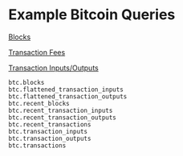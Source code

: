 # Example Bitcoin Queries

[Blocks](blocks.md)

[Transaction Fees](transactions.md)

[Transaction Inputs/Outputs](transaction-inputs-outputs.md)

`btc.blocks` \
`btc.flattened_transaction_inputs`\
`btc.flattened_transaction_outputs`\
`btc.recent_blocks`\
`btc.recent_transaction_inputs`\
`btc.recent_transaction_outputs`\
`btc.recent_transactions`\
`btc.transaction_inputs`\
`btc.transaction_outputs`\
`btc.transactions`
